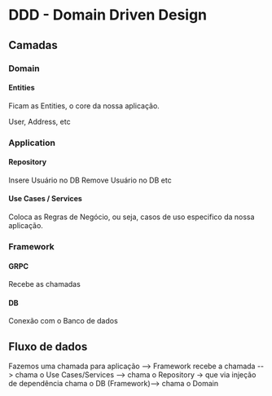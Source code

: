 # DDD - Domain Driven Design

## Camadas

### Domain
#### Entities
Ficam as Entities, o core da nossa aplicação.

User, Address, etc

### Application
#### Repository
Insere Usuário no DB
Remove Usuário no DB
etc
#### Use Cases / Services
Coloca as Regras de Negócio, ou seja, casos de uso especifico da nossa aplicação.

### Framework
#### GRPC
Recebe as chamadas

#### DB
Conexão com o Banco de dados

## Fluxo de dados

Fazemos uma chamada para aplicação --> Framework recebe a chamada --> chama o Use Cases/Services --> chama o Repository -> que via injeção de dependência chama o DB (Framework)--> chama o Domain
